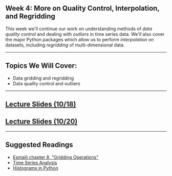 
## Week 4: More on Quality Control, Interpolation, and Regridding

This week we'll continue our work on understanding methods of _data quality control_ and dealing with _outliers_ in time series data. We'll also cover the major Python packages which allow us to perform _interpolation_ on datasets, including _regridding_ of multi-dimensional data.

---------------------------
## Topics We Will Cover:

* Data gridding and regridding
* Data quality control and outliers

---------------------------
## [Lecture Slides (10/18)](https://drive.google.com/file/d/1yg4Ni2VZ06aTuS4nvitQPxatouVkoHmt/view?usp=sharing)
## [Lecture Slides (10/20)](https://drive.google.com/file/d/1OL371Ny_Syl4a_Yed3QqqIkGxU9ynape/view?usp=sharing)

---------------------------
## Suggested Readings

* [Esmaili chapter 8, "Gridding Operations"](https://agupubs.onlinelibrary.wiley.com/doi/10.1002/9781119606925.ch8)
* [Time Series Analysis](https://www.earthdatascience.org/courses/use-data-open-source-python/use-time-series-data-in-python/introduction-to-time-series-in-pandas-python/)
* [Histograms in Python](https://realpython.com/python-histograms/)


